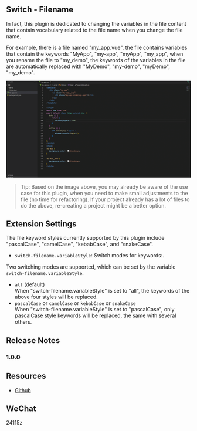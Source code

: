 ## Switch - Filename  

In fact, this plugin is dedicated to changing the variables in the file content that contain vocabulary related to the file name when you change the file name.

For example, there is a file named "my_app.vue", the file contains variables that contain the keywords "MyApp", "my-app", "myApp", "my_app", when you rename the file to "my_demo", the keywords of the variables in the file are automatically replaced with "MyDemo", "my-demo", "myDemo", "my_demo".

![feature X](https://raw.githubusercontent.com/Anyway521/switch-filename/main/image/gif1.gif)

> Tip: Based on the image above, you may already be aware of the use case for this plugin, when you need to make small adjustments to the file (no time for refactoring). If your project already has a lot of files to do the above, re-creating a project might be a better option.

## Extension Settings

The file keyword styles currently supported by this plugin include "pascalCase", "camelCase", "kebabCase", and "snakeCase". 

* `switch-filename.variableStyle`: Switch modes for keywords:.

Two switching modes are supported, which can be set by the variable `switch-filename.variableStyle`.

-  `all` (default)  
    When "switch-filename.variableStyle" is set to "all",  the keywords of the above four styles will be replaced.
-  `pascalCase` or `camelCase` or `kebabCase` or `snakeCase`  
   When "switch-filename.variableStyle" is set to "pascalCase", only pascalCase style keywords will be replaced, the same with several others.

## Release Notes

### 1.0.0


## Resources

 - [Github](https://github.com/Anyway521/switch-filename)

## WeChat
24115z